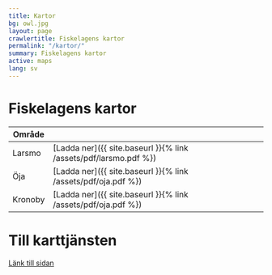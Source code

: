 ```yaml
---
title: Kartor
bg: owl.jpg
layout: page
crawlertitle: Fiskelagens kartor
permalink: "/kartor/"
summary: Fiskelagens kartor
active: maps
lang: sv
---
```


# Fiskelagens kartor

| Område  |  |
| ------------- | ------------- |
| Larsmo  | [Ladda ner]({{ site.baseurl }}{% link /assets/pdf/larsmo.pdf %})  |
| Öja  | [Ladda ner]({{ site.baseurl }}{% link /assets/pdf/oja.pdf %})  |
| Kronoby  | [Ladda ner]({{ site.baseurl }}{% link /assets/pdf/oja.pdf %})  |

# Till karttjänsten
[Länk till sidan](http://www.maanmittauslaitos.fi/asioi-verkossa/karttapaikka)
